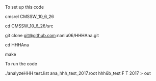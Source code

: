 To set up this code

cmsrel CMSSW_10_6_26

cd CMSSW_10_6_26/src


git clone git@github.com:nanlu06/HHHAna.git

cd HHHAna

make

To run the code

./analyzeHHH test.list ana_hhh_test_2017.root hhh6b_test F T 2017 > out
